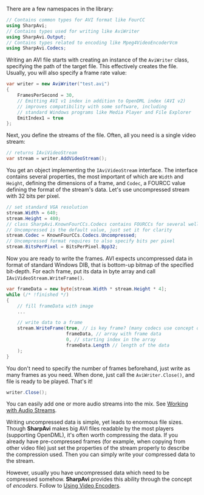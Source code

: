 There are a few namespaces in the library:
```cs
// Contains common types for AVI format like FourCC
using SharpAvi;
// Contains types used for writing like AviWriter
using SharpAvi.Output;
// Contains types related to encoding like Mpeg4VideoEncoderVcm
using SharpAvi.Codecs;
```

Writing an AVI file starts with creating an instance of the `AviWriter` class, specifying the path of the target file. This effectively creates the file. Usually, you will also specify a frame rate value:
```cs
var writer = new AviWriter("test.avi")
{
    FramesPerSecond = 30,
    // Emitting AVI v1 index in addition to OpenDML index (AVI v2)
    // improves compatibility with some software, including 
    // standard Windows programs like Media Player and File Explorer
    EmitIndex1 = true
};
```

Next, you define the streams of the file. Often, all you need is a single video stream:
```cs
// returns IAviVideoStream
var stream = writer.AddVideoStream();
```

You get an object implementing the `IAviVideoStream` interface. The interface contains several properties, the most important of which are `Width` and `Height`, defining the dimensions of a frame, and `Codec`, a FOURCC value defining the format of the stream's data. Let's use uncompressed stream with 32 bits per pixel.
```cs
// set standard VGA resolution
stream.Width = 640;
stream.Height = 480;
// class SharpAvi.KnownFourCCs.Codecs contains FOURCCs for several well-known codecs
// Uncompressed is the default value, just set it for clarity
stream.Codec = KnownFourCCs.Codecs.Uncompressed;
// Uncompressed format requires to also specify bits per pixel
stream.BitsPerPixel = BitsPerPixel.Bpp32;
```

Now you are ready to write the frames. AVI expects uncompressed data in format of standard Windows DIB, that is bottom-up bitmap of the specified bit-depth. For each frame, put its data in byte array and call `IAviVideoStream.WriteFrame()`.
```cs
var frameData = new byte[stream.Width * stream.Height * 4];
while (/* !finished */)
{
    // fill frameData with image
    ...

    // write data to a frame
    stream.WriteFrame(true, // is key frame? (many codecs use concept of key frames, for others - all frames are keys)
                      frameData, // array with frame data
                      0, // starting index in the array
                      frameData.Length // length of the data
    );
}
```

You don't need to specify the number of frames beforehand, just write as many frames as you need. When done, just call the `AviWriter.Close()`, and file is ready to be played. That's it!
```cs
writer.Close();
```

You can easily add one or more audio streams into the mix. See [Working with Audio Streams](Working-with-Audio-Streams).

Writing uncompressed data is simple, yet leads to enormous file sizes. Though **SharpAvi** makes big AVI files readable by the most players (supporting OpenDML), it's often worth compressing the data.
If you already have pre-compressed frames (for example, when copying from other video file) just set the properties of the stream properly to describe the compression used. Then you can simply write your compressed data to the stream.

However, usually you have uncompressed data which need to be compressed somehow. **SharpAvi** provides this ability through the concept of _encoders_. Follow to [Using Video Encoders](Using-Video-Encoders).
